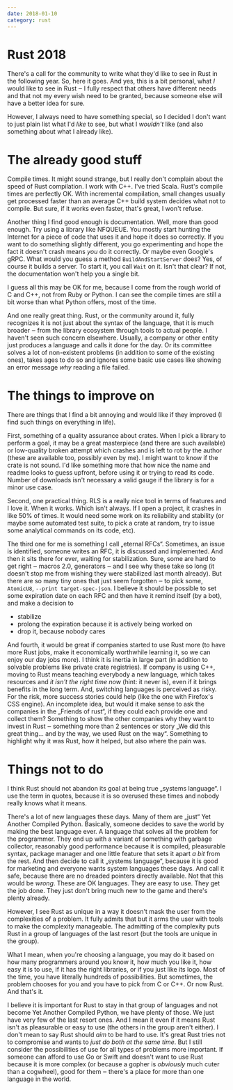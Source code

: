 ```yaml
---
date: 2018-01-10
category: rust
---
```

# Rust 2018

There's a call for the community to write what they'd like to see in Rust in the
following year. So, here it goes. And yes, this is a bit personal, what *I*
would like to see in Rust ‒ I fully respect that others have different needs and
that not my every wish need to be granted, because someone else will have a
better idea for sure.

However, I always need to have something special, so I decided I don't want to
just plain list what I'd *like* to see, but what I *wouldn't* like (and also
something about what I already like).

# The already good stuff

Compile times. It might sound strange, but I really don't complain about the
speed of Rust compilation. I work with C++. I've tried Scala. Rust's compile
times are perfectly OK. With incremental compilation, small changes usually get
processed faster than an average C++ build system decides what not to compile.
But sure, if it works even faster, that's great, I won't refuse.

Another thing I find good enough is documentation. Well, more than good enough.
Try using a library like NFQUEUE. You mostly start hunting the Internet for a
piece of code that uses it and hope it does so correctly. If you want to do
something slightly different, you go experimenting and hope the fact it doesn't
crash means *you* do it correctly. Or maybe even Google's gRPC. What would you
guess a method `BuildAndStartServer` does? Yes, of course it builds a server. To
start it, you call `Wait` on it. Isn't that clear? If not, the documentation
won't help you a single bit.

I guess all this may be OK for me, because I come from the rough world of C and
C++, not from Ruby or Python. I can see the compile times are still a bit worse
than what Python offers, most of the time.

And one really great thing. Rust, or the community around it, fully recognizes
it is not just about the syntax of the language, that it is much broader ‒ from
the library ecosystem through tools to actual people. I haven't seen such
concern elsewhere. Usually, a company or other entity just produces a language
and calls it done for the day. Or its committee solves a lot of non-existent
problems (in addition to some of the existing ones), takes ages to do so and
ignores some basic use cases like showing an error message *why* reading a file
failed.

# The things to improve on

There are things that I find a bit annoying and would like if they improved (I
find such things on everything in life).

First, something of a quality assurance about crates. When I pick a library to
perform a goal, it may be a great masterpiece (and there are such available) or
low-quality broken attempt which crashes and is left to rot by the author (these
are available too, possibly even by me). I might want to know if the crate is
not sound. I'd like something more that how nice the name and readme looks to
guess upfront, before using it or trying to read its code. Number of downloads
isn't necessary a valid gauge if the library is for a minor use case.

Second, one practical thing. RLS is a really nice tool in terms of features and
I love it. When it works. Which isn't always. If I open a project, it crashes in
like 50% of times. It would need some work on its reliability and stability (or
maybe some automated test suite, to pick a crate at random, try to issue some
analytical commands on its code, etc).

The third one for me is something I call „eternal RFCs“. Sometimes, an issue is
identified, someone writes an RFC, it is discussed and implemented. And then it
sits there for ever, waiting for stabilization. Sure, some are hard to get right
‒ macros 2.0, generators ‒ and I see why these take so long (it doesn't stop me
from wishing they were stabilized last month already). But there are so many
tiny ones that just seem forgotten ‒ to pick some, `AtomicU8`, `--print
target-spec-json`. I believe it should be possible to set some expiration date
on each RFC and then have it remind itself (by a bot), and make a decision to

 * stabilize
 * prolong the expiration because it is actively being worked on
 * drop it, because nobody cares

And fourth, it would be great if companies started to use Rust more (to have
more Rust jobs, make it economically worthwhile learning it, so we can enjoy our
day jobs more). I think it is inertia in large part (in addition to solvable
problems like private crate registries). If company is using C++, moving to Rust
means teaching everybody a new language, which takes resources and *it isn't the
right time now* (hint: it never is), even if it brings benefits in the long
term. And, switching languages is perceived as risky. For the risk, more
success stories could help (like the one with Firefox's CSS engine). An
incomplete idea, but would it make sense to ask the companies in the „Friends of
rust“, if they could each provide one and collect them? Something to show the
other companies why they want to invest in Rust ‒ something more than 2
sentences or story „We did this great thing… and by the way, we used Rust on the
way“. Something to highlight why it was Rust, how it helped, but also where the
pain was.

# Things not to do

I think Rust should not abandon its goal at being true „systems language“. I use
the term in quotes, because it is so overused these times and nobody really
knows what it means.

There's a lot of new languages these days. Many of them are „just“ Yet Another
Compiled Python. Basically, someone decides to save the world by making the best
language ever. A language that solves all the problem for the programmer. They
end up with a variant of something with garbage collector, reasonably good
performance because it is compiled, pleasurable syntax, package manager and one
little feature that sets it apart *a bit* from the rest. And then decide to call
it „systems language“, because it is good for marketing and everyone wants
system languages these days. And call it safe, because there are no dreaded
pointers directly available. Not that this would be *wrong*. These are OK
languages. They are easy to use. They get the job done. They just don't bring
much new to the game and there's plenty already.

However, I see Rust as unique in a way it doesn't mask the user from the
complexities of a problem. It fully admits that but it arms the user with tools
to make the complexity manageable. The admitting of the complexity puts Rust in
a group of languages of the last resort (but the tools are unique in the group).

What I mean, when you're choosing a language, you may do it based on how many
programmers around you know it, how much you like it, how easy it is to use, if
it has the right libraries, or if you just like its logo. Most of the time, you
have literally hundreds of possibilities. But sometimes, the problem chooses for
you and you have to pick from C or C++. Or now Rust. And that's it.

I believe it is important for Rust to stay in that group of languages and not
become Yet Another Compiled Python, we have plenty of those. We just have very
few of the last resort ones. And I mean it even if it means Rust isn't as
pleasurable or easy to use (the others in the group aren't either). I don't mean
to say Rust should *aim* to be hard to use. It's great Rust tries not to
compromise and wants to *just do both at the same time*. But I still consider
the possibilities of use for all types of problems more important. If someone
can afford to use Go or Swift and doesn't want to use Rust because it is more
complex (or because a gopher is *obviously* much cuter than a cogwheel), good
for them ‒ there's a place for more than one language in the world.
